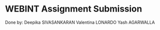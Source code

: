 # WEBINT Assignment Submission

Done by: 
    Deepika SIVASANKARAN
    Valentina LONARDO
    Yash AGARWALLA

